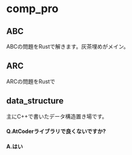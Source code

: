 # comp_pro
## ABC
ABCの問題をRustで解きます。灰茶埋めがメイン。
## ARC
ARCの問題をRustで
## data_structure
主にC++で書いたデータ構造置き場です。
#### Q.AtCoderライブラリで良くないですか?
#### A.はい
